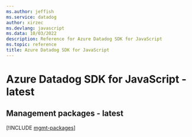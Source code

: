 ```yaml
---
ms.author: jeffish
ms.service: datadog
author: xirzec
ms.devlang: javascript
ms.data: 10/03/2022
description: Reference for Azure Datadog SDK for JavaScript
ms.topic: reference
title: Azure Datadog SDK for JavaScript
---
```

# Azure Datadog SDK for JavaScript - latest

## Management packages - latest
[!INCLUDE [mgmt-packages](datadog-mgmt-index.md)]